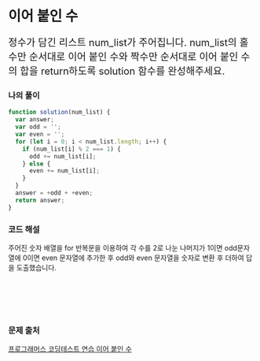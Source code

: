 # 이어 붙인 수

<p style='font-size: 20px'>정수가 담긴 리스트 num_list가 주어집니다. num_list의 홀수만 순서대로 이어 붙인 수와 짝수만 순서대로 이어 붙인 수의 합을 return하도록 solution 함수를 완성해주세요.</p>

### 나의 풀이

```javascript
function solution(num_list) {
  var answer;
  var odd = '';
  var even = '';
  for (let i = 0; i < num_list.length; i++) {
    if (num_list[i] % 2 === 1) {
      odd += num_list[i];
    } else {
      even += num_list[i];
    }
  }
  answer = +odd + +even;
  return answer;
}
```

### 코드 해설

주어진 숫자 배열을 for 반복문을 이용하여 각 수를 2로 나눈 나머지가 1이면 odd문자열에 0이면 even 문자열에 추가한 후 odd와 even 문자열을 숫자로 변환 후 더하여 답을 도출했습니다.

<br />
<br />
<br />
<br />

### 문제 출처

<a href='https://school.programmers.co.kr/learn/courses/30/lessons/181928'>프로그래머스 코딩테스트 연습 이어 붙인 수</a>
